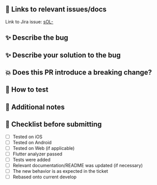 ## :memo: Links to relevant issues/docs
Link to Jira issue: [sOL-](https://baseflowhq.atlassian.net/browse/SOL-)

## :sparkles: Describe the bug
<!-- What caused it and what was the initial behavior? -->


## :sparkles: Describe your solution to the bug


## :boom: Does this PR introduce a breaking change?


## :bug: How to test
<!-- Provide a detailed guide for reviewers to test the bug fix. -->


## :notebook: Additional notes


## :thinking: Checklist before submitting

- [ ] Tested on iOS
- [ ] Tested on Android
- [ ] Tested on Web (if applicable)
- [ ] Flutter analyzer passed
- [ ] Tests were added
- [ ] Relevant documentation/README was updated (if necessary)
- [ ] The new behavior is as expected in the ticket
- [ ] Rebased onto current develop